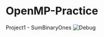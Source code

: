# OpenMP-Practice
Project1 - SumBinaryOnes
![Debug](https://github.com/Wolfram18/OpenMP-Practice/Charts/Debug1.png)

